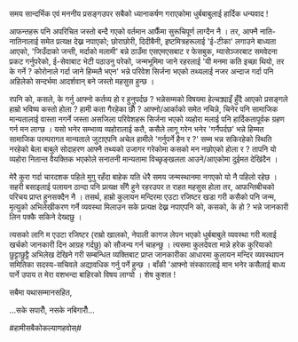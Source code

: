 समय सान्दर्भिक एवं मननीय प्रसङ्गउपर सबैको ध्यानाकर्षण गराएकोमा धुर्बबाबुलाई हार्दिक
धन्यवाद !

आफन्तहरू पनि अपरिचित जस्तो बन्दै गएको वर्तमान आफैँमा सुरूचिपूर्ण लाग्दैन नै । तर, आफ्नै
नाति-नातिनालाई समेत प्रत्यक्ष देख्न नपाएको; छोराछोरी, दिदीबैनी, इष्टमित्रहरूलाई
\'ई-टीका\' लगाउने बाध्यता आएको, \'जिउँदाको जन्ती, मर्दाको मलामी\' बन्ने ठाउँमा
एसएमएसबाट र फेसबुक, म्यासेञ्जरबाट समवेदना प्रकट गर्नुपरेको, ई-सेवाबाट भेटी पठाउनु
परेको, जन्मभूमिमा जाने रहरलाई \'यी मनमा कति इच्छा थियो, तर के गर्ने ? कोरोनाले
गर्दा जाने हिम्मतै भएन\' भन्ने परिवेश सिर्जना भएको तथ्यलाई नजर अन्दाज गर्दा पनि
अहिलेको सन्दर्भमा आदर्शवान् बने जस्तो महसुस हुन्छ ।

रपनि को, कसले, के गर्नु आफ्नो कर्तव्य हो र हुनुपर्दछ ? भन्नेसम्मको विषयमा हेल्चक्र्याइँ हुँदै
आएको प्रसङ्गले हाम्रो भविष्य कस्तो होला ? हामी कता गैरहेका छौँ ? आफ्नो/आर्काको समेत
नचिन्ने, चिनेर पनि सामाजिक मान्यतालाई वास्ता नगर्ने जस्ता असजिला परिवेशहरू सिर्जना
भएको व्यहोरा मलाई पनि हार्दिकतापूर्वक ग्रहण गर्न मन लाग्छ । यसो भनेर सम्भाव्य
व्यहोरालाई कतै, कसैले लागू गरेन भनेर \'गर्नैपर्दछ\' भन्ने हिम्मत सामाजिक परम्परागत
मान्यताले जुटाएपनि अचेल हामीले \'गर्नुपर्ने हैन र ?\' सम्म भन्न सकिरहेको स्थिति नरहेको
बेला बाबुले सोदाहरण आफ्नै तथ्यको उजागर गरेकोमा कसको मन नछोएको होला र ? तापनि यो
व्यहोरा नितान्त वैयक्तिक भएकोले सनातनी मान्यतामा विच्छृङ्खलता आउने/आएकोमा दुईमत
देखिंदैन ।

मेरै कुरा गर्दा चारदशक पहिले मुगु रहँदा बाहेक यति धेरै समय जन्मस्थानमा नगएको यो नै
पहिलो रहेछ । सहरी बसाइलाई पलायन ठान्दा पनि प्रत्यक्ष सँगै हुने रहरउपर त राहत महसुस
होला तर, आफन्तिबीचको परिचय प्राप्त हुनसक्दैन नै । तसर्थ, हाम्रो कुलायन मन्दिरमा
एउटा रजिष्टर खडा गरी कसैको पनि जन्म, मृत्युको अभिलेखीकरण गर्ने व्यवस्था मिलाउन सके
प्रत्यक्ष देख्न नपाएपनि को, कसको, के हो ? भन्ने जानकारी लिन पक्कै सकिने देख्दछु ।

त्यसको लागि म एउटा रजिष्टर (राम्रो खालको, नेपाली कागज लेपन भएको धुर्बबाबुले
व्यवस्था गरी मलाई खर्चको जानकारी दिन आग्रह गर्दछु) को सौजन्य गर्न चाहन्छु । त्यसमा
कुलदेवता मान्ने हरेक कुरियाको छुट्टाछुट्टै अभिलेख देखिने गरी सम्बन्धित व्यक्तिबाट प्राप्त
जानकारीका आधारमा कुलायन मन्दिर व्यवस्थापन समितिका सदस्य-सचिवले अद्यावधिक गर्नु
पर्ने हुन्छ । बाँकी \'आफ्नो संस्कारलाई मान भनेर कसैलाई बाध्य पार्ने उपाय त मेरा वशभन्दा
बाहिरको विषय लाग्यो । शेष कुशल !

सबैमा यथासम्मानसहित,

...सके सपारौँ, नसके नबिगारौँ...

#हामीसबैकोकल्याणहवोस्#
